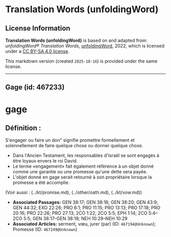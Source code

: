 # Translation Words (unfoldingWord)

## License Information

**Translation Words (unfoldingWord)** is based on and adapted from: _unfoldingWord® Translation Words_, [unfoldingWord](https://unfoldingword.org/utw), 2022, which is licensed under a [CC BY-SA 4.0 license](https://creativecommons.org/licenses/by-sa/4.0/legalcode.en).

This markdown version (created `2025-10-16`) is provided under the same license.



--------------------------------

## Gage (id: 467233)

gage
====

Définition :
------------

S'engager ou faire un don" signifie promettre formellement et solennellement de faire quelque chose ou donner quelque chose.

* Dans l'Ancien Testament, les responsables d'Israël se sont engagés à être loyaux envers le roi David.
* Le terme «engagement» fait également référence à un objet donné comme une garantie ou une promesse qu'une dette sera payée.
* L'objet donné en gage serait retourné à son propriétaire lorsque la promesse a été accomplie.

(Voir aussi : (../kt/promise.md), (../other/oath.md), (../kt/vow.md))

* **Associated Passages:** GEN 38:17; GEN 38:18; GEN 38:20; GEN 43:9; GEN 44:32; EXO 22:26; PRO 6:1; PRO 11:15; PRO 13:13; PRO 17:18; PRO 20:16; PRO 22:26; PRO 27:13; 2CO 1:22; 2CO 5:5; EPH 1:14; 2CO 5:4–2CO 5:5; GEN 38:17–GEN 38:18; NEH 10:28–NEH 10:29
* **Associated Articles:** serment, vœu, jurer (par) (ID: `467194@Unknown`); Promesse (ID: `467249@Unknown`)


